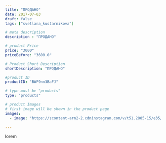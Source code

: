```yaml
---
title: "ПРОДАНО"
date: 2017-07-03
draft: false
tags: ["svetlana_kustarnikova"]

# meta description
description : "ПРОДАНО"

# product Price
price: "3000"
priceBefore: "3600.0"

# Product Short Description
shortDescription: "ПРОДАНО"

#product ID
productID: "BWF9nn3BaFJ"

# type must be "products"
type: "products"

# product Images
# first image will be shown in the product page
images:
  - image: "https://scontent-arn2-2.cdninstagram.com/v/t51.2885-15/e35/19761133_428519134214693_4878388644102012928_n.jpg?se=7&tp=1&_nc_ht=scontent-arn2-2.cdninstagram.com&_nc_cat=105&_nc_ohc=qvjUjrdXnUsAX8Qu9nV&ccb=7-4&oh=6ad4fb77b7da69dd86e6399c683da05b&oe=608173EB&ig_cache_key=MTU1MDkxNjY1MDM5NDgyMDkzNw%3D%3D.2-ccb7-4"

---
```

lorem
